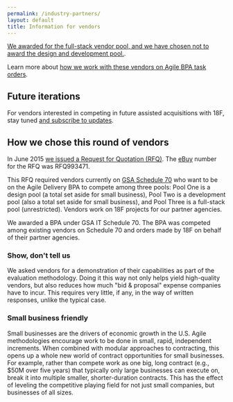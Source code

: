```yaml
---
permalink: /industry-partners/
layout: default
title: Information for vendors
---
```


[We awarded for the full-stack vendor pool, and we have chosen not to award the design and development pool.](https://18f.gsa.gov/2015/12/17/the-agile-bpa-is-ready-to-launch/).

Learn more about [how we work with these vendors on Agile BPA task orders](https://18f.gsa.gov/2017/08/30/what-makes-a-great-vendor-team/).

## Future iterations

For vendors interested in competing in future assisted acquisitions with 18F, stay tuned [and subscribe to updates](http://eepurl.com/bJQHFr).

## How we chose this round of vendors

In June 2015 [we issued a Request for Quotation (RFQ)](https://pages.18f.gov/ads-bpa/assets/ADS_RFQ_Final.pdf). The [eBuy](https://www.ebuy.gsa.gov/advantage/ebuy/start_page.do) number for the RFQ was RFQ993471.

This RFQ required vendors currently on
[GSA Schedule 70](http://gsa.gov/portal/content/104506) who want to be on the Agile Delivery BPA to compete among three pools: Pool One is a design pool (a total set aside for small business), Pool Two is a development pool (also a total set aside for small business), and Pool Three is a full-stack pool (unrestricted). Vendors work on 18F projects for our partner agencies.

We awarded a BPA under GSA IT Schedule 70. The BPA was competed among existing vendors on Schedule 70 and orders made by 18F on behalf of their partner agencies.

### Show, don't tell us

We asked vendors for a demonstration of their capabilities as part of the evaluation methodology. Doing it this way not only helps yield high-quality vendors, but also reduces how much "bid & proposal" expense companies have to incur. This requires very little, if any, in the way of written responses, unlike the typical case.

### Small business friendly

Small businesses are the drivers of economic growth in the U.S. Agile methodologies encourage work to be done in small, rapid, independent increments. When combined with modular approaches to contracting, this opens up a whole new world of contract opportunities for small businesses. For example, rather than compete work as one big, long contract (e.g., $50M over five years) that typically only large businesses can execute on, break it into multiple smaller, shorter-duration contracts. This has the effect of leveling the competitive playing field for not just small companies, but businesses of all sizes.
